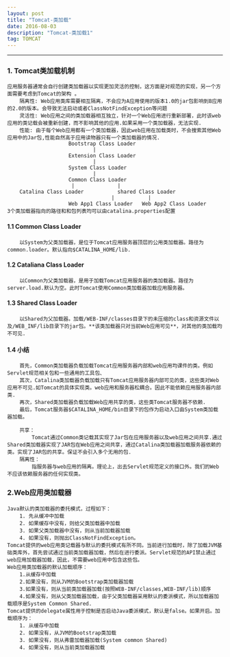 ```yaml
---
layout: post
title: "Tomcat-类加载"
date: 2016-08-03
description: "Tomcat-类加载1"
tag: TOMCAT
---   
```




---
### 1. Tomcat类加载机制
    应用服务器通常会自行创建类加载器以实现更加灵活的控制，这方面是对规范的实现，另一个方面需要考虑到Tomcat的架构 。
        隔离性: Web应用类库需要相互隔离，不会应为A应用使用的版本1.0的jar包影响到B应用的2.0的版本。会导致无法启动或者ClassNotFindException等问题
        灵活性: Web应用之间的类加载器相互独立，针对一个Web应用进行重新部署，此时该web应用的类记载会被重新创建，而不影响其他的应用.如果采用一个类加载器，无法实现.
        性能: 由于每个Web应用都有一个类加载器，因此web应用在加载类时，不会搜索其他Web应用中的Jar包,性能自然高于应用读物器只有一个类加载器的情况.
                        Bootstrap Class Loader
                                |
                        Extension Class Loader
                                |
                        System Class Loader
                                |
                        Common Class Loader
                         |              |
        Catalina Class Loader           shared Class Loader
                                      |           |
                        Web App1 Class Loader   Web App2 Class Loader 
    3个类加载器指向的路径和和包列表均可以由catalina.properties配置
#### 1.1 Common Class Loader
        以System为父类加载器，是位于Tomcat应用服务器顶层的公用类加载器。路径为common.loader。默认指向$CATALINA_HOME/lib.
#### 1.2 Cataliana Class Loader 
        以Common为父类加载器，是用于加载Tomcat应用服务器的类加载器。路径为server.load.默认为空。此时Tomcat使用Common类加载器加载应用服务器。

#### 1.3 Shared Class Loader
        以Shared为父加载器。加载/WEB-INF/classes目录下的未压缩的class和资源文件以及/WEB_INF/lib目录下的jar包。**该类加载器只对当前Web应用可见**，对其他的类加载均不可见.
        
#### 1.4 小结
        首先，Common类加载器负载加载Tomcat应用服务器内部和web应用均课件的类。例如Servlet规范相关包和一些通用的工具包、
        其次，Catalina类加载器负载加载只有Tomcat应用服务器内部可见的类，这些类对Web应用不可见.如Tomcat的具体实现类。web应用和服务器松耦合。因此不能依赖应用服务器内部类.
        再次，Shared类加载器负载加载Web应用共享的类，这些类Tomcat服务器不依赖.
        最后，Tomcat服务器$CATALINA_HOME/bin目录下的包作为启动入口由System类加载器加载。
        
        共享：
            Tomcat通过Common类记载其实现了Jar包在应用服务器以及web应用之间共享.通过Shared类加载器实现了JAR包在Web应用之间共享，通过Catalina类加载器加载服务器依赖的类。实现了JAR包的共享。保证不会引入多个无用的包.
        隔离性：
            指服务器与web应用的隔离。理论上，出去Servlet规范定义的接口外。我们的Web不应该依赖服务器的任何实现类。

### 2.Web应用类加载器
    Java默认的类加载器的委托模式，过程如下：
        1. 先从缓冲中加载
        2. 如果缓存中没有，则给父类加载器中加载
        3. 如果父类加载器中没有，则从当前加载器加载
        4. 如果没有，则抛出ClassNotFindException。
    Tomcat提供的web应用类记载器与默认的委托模式有所不同。当前进行加载时，除了加载JVM基础类库外，首先尝试通过当前类加载器加载，然后在进行委派。Servlet规范的API禁止通过web应用加载器加载，因此，不需要web应用中包含这些包。
    Web应用类加载器的默认加载顺序：
        1.从缓存中加载
        2.如果没有，则从JVM的Bootstrap类加载器加载
        3.如果没有，则从当前类加载器加载(按照WEB-INF/classes,WEB-INF/lib)顺序
        4.如果没有，则从父类加载器加载，由于父类加载器采用默认的委派模式，所以加载器加载顺序是System Common Shared.
    Tomcat提供的delegate属性用于控制是否启动Java委派模式，默认是false。如果开启。加载顺序为：
        1. 从缓存中加载
        2. 如果没有，从JVM的Bootstrap类加载
        3. 如果没有，则从弗雷加载器加载(System common Shared)
        4. 如果没有，则从当前类加载器加载
